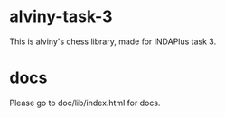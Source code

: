 # alviny-task-3

This is alviny's chess library, made for INDAPlus task 3.
# docs
Please go to doc/lib/index.html for docs.